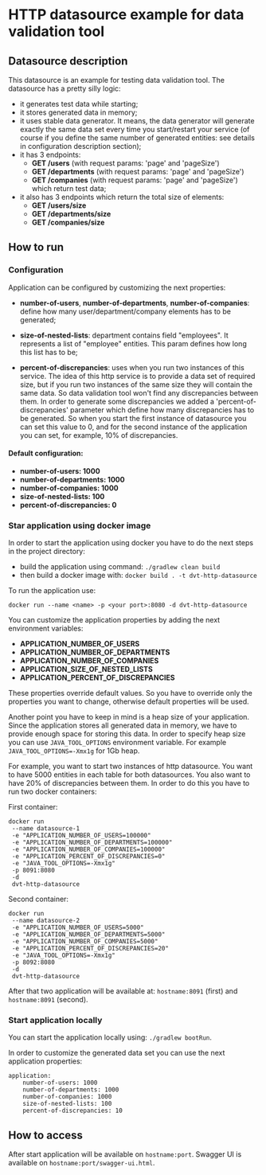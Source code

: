 # HTTP datasource example for data validation tool

## Datasource description

This datasource is an example for testing data validation tool. The datasource has a pretty silly logic:
- it generates test data while starting;
- it stores generated data in memory;
- it uses stable data generator. It means, the data generator will generate exactly the same data set every time you start/restart your service 
  (of course if you define the same number of generated entities: see details in configuration description section);
- it has 3 endpoints:
    - **GET /users** (with request params: 'page' and 'pageSize')
    - **GET /departments** (with request params: 'page' and 'pageSize')
    - **GET /companies** (with request params: 'page' and 'pageSize')
    which return test data;
- it also has 3 endpoints which return the total size of elements:
    - **GET /users/size**
    - **GET /departments/size**
    - **GET /companies/size**

## How to run

### Configuration

Application can be configured by customizing the next properties:
- **number-of-users**, **number-of-departments**, **number-of-companies**: define how many
  user/department/company elements has to be generated;

- **size-of-nested-lists**: department contains field "employees". It represents a list of "employee" entities.
  This param defines how long this list has to be;

- **percent-of-discrepancies**: uses when you run two instances of this service. The idea of this http service is to provide a data set of required size, but 
  if you run two instances of the same size they will contain the same data. So data validation tool won't find any
  discrepancies between them. In order to generate some discrepancies we added a 'percent-of-discrepancies' parameter which
  define how many discrepancies has to be generated. So when you start the first instance of datasource you can set this value to 0, and for the second
  instance of the application you can set, for example, 10% of discrepancies.
  
#### Default configuration:
- **number-of-users: 1000**
- **number-of-departments: 1000**
- **number-of-companies: 1000**
- **size-of-nested-lists: 100**
- **percent-of-discrepancies: 0**

### Star application using docker image

In order to start the application using docker you have to do the next steps in the project directory:
- build the application using command: `./gradlew clean build`
- then build a docker image with: `docker build . -t dvt-http-datasource`

To run the application use:

`docker run --name <name> -p <your port>:8080 -d dvt-http-datasource`

You can customize the application properties by adding the next environment variables:

- **APPLICATION_NUMBER_OF_USERS**
- **APPLICATION_NUMBER_OF_DEPARTMENTS**
- **APPLICATION_NUMBER_OF_COMPANIES**
- **APPLICATION_SIZE_OF_NESTED_LISTS**
- **APPLICATION_PERCENT_OF_DISCREPANCIES**

These properties override default values. So you have to override only the properties you want to change, otherwise default properties will be used. 

Another point you have to keep in mind is a heap size of your application. Since the application stores all generated data in memory, we have to provide
enough space for storing this data. In order to specify heap size you can use `JAVA_TOOL_OPTIONS` environment variable. For example `JAVA_TOOL_OPTIONS=-Xmx1g`
for 1Gb heap.

For example, you want to start two instances of http datasource. You want to have 5000 entities in each table for both datasources. You also want
to have 20% of discrepancies between them. In order to do this you have to run two docker containers:

First container:
```
docker run
 --name datasource-1
 -e "APPLICATION_NUMBER_OF_USERS=100000"
 -e "APPLICATION_NUMBER_OF_DEPARTMENTS=100000"
 -e "APPLICATION_NUMBER_OF_COMPANIES=100000"
 -e "APPLICATION_PERCENT_OF_DISCREPANCIES=0"
 -e "JAVA_TOOL_OPTIONS=-Xmx1g"
 -p 8091:8080
 -d
 dvt-http-datasource
```

Second container:
```
docker run
 --name datasource-2
 -e "APPLICATION_NUMBER_OF_USERS=5000"
 -e "APPLICATION_NUMBER_OF_DEPARTMENTS=5000"
 -e "APPLICATION_NUMBER_OF_COMPANIES=5000"
 -e "APPLICATION_PERCENT_OF_DISCREPANCIES=20"
 -e "JAVA_TOOL_OPTIONS=-Xmx1g"
 -p 8092:8080
 -d
 dvt-http-datasource
```

After that two application will be available at: `hostname:8091` (first) and `hostname:8091` (second).

### Start application locally

You can start the application locally using: `./gradlew bootRun`.

In order to customize the generated data set you can use the next application properties:

```
application:
    number-of-users: 1000
    number-of-departments: 1000
    number-of-companies: 1000
    size-of-nested-lists: 100
    percent-of-discrepancies: 10
```

## How to access

After start application will be available on `hostname:port`.
Swagger UI is available on `hostname:port/swagger-ui.html`.